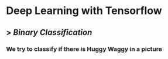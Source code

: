 # **Deep Learning with Tensorflow**
## > *Binary Classification*
### We try to classify if there is Huggy Waggy in a picture